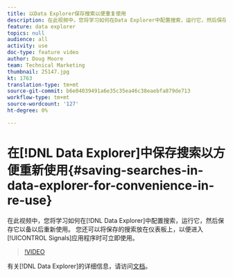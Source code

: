 ```yaml
---
title: 以Data Explorer保存搜索以便重复使用
description: 在此视频中，您将学习如何在Data Explorer中配置搜索，运行它，然后保存它以供以后重新使用。 您还可以将保存的搜索放在仪表板上，以便进入信号应用程序时可立即使用。
feature: data explorer
topics: null
audience: all
activity: use
doc-type: feature video
author: Doug Moore
team: Technical Marketing
thumbnail: 25147.jpg
kt: 1763
translation-type: tm+mt
source-git-commit: b6e04039491a6e35c35ea46c38eaebfa879de713
workflow-type: tm+mt
source-wordcount: '127'
ht-degree: 0%

---
```



# 在[!DNL Data Explorer]中保存搜索以方便重新使用{#saving-searches-in-data-explorer-for-convenience-in-re-use}

在此视频中，您将学习如何在[!DNL Data Explorer]中配置搜索，运行它，然后保存它以备以后重新使用。 您还可以将保存的搜索放在仪表板上，以便进入[!UICONTROL Signals]应用程序时可立即使用。

>[!VIDEO](https://video.tv.adobe.com/v/25147/?quality=12)

有关[!DNL Data Explorer]的详细信息，请访问[文档](https://experiencecloud.adobe.com/resources/help/en_US/aam/data-explorer.html)。